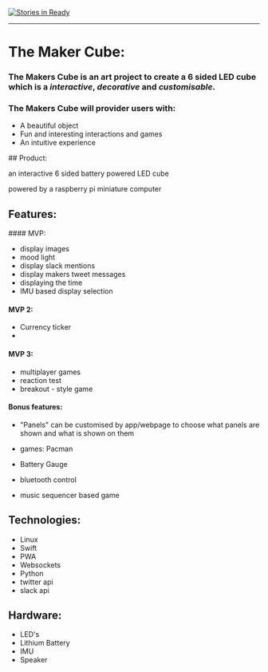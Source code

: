 
[![Stories in Ready](https://badge.waffle.io/sultanhq/maker_cube.svg?label=ready&title=Ready)](http://waffle.io/sultanhq/maker_cube)

___

# The Maker Cube:



<body>

<div>

### The Makers Cube is an art project to create a 6 sided LED cube which is a *interactive*, *decorative* and *customisable*.

### The Makers Cube will provider users with:

* A beautiful object
* Fun and interesting interactions and games
* An intuitive experience

<div>

<p>
## Product:

an interactive 6 sided battery powered LED cube

powered by a raspberry pi miniature computer
</p>

## Features:

#### MVP:
* display images
* mood light
* display slack mentions
* display makers tweet messages
* displaying the time
* IMU based display selection

#### MVP 2:
* Currency ticker
*


#### MVP 3:
* multiplayer games
 * reaction test
 * breakout - style game

#### Bonus features:
* "Panels" can be customised by app/webpage to choose what panels are shown and what is shown on them
* games: Pacman

* Battery Gauge
* bluetooth control
* music sequencer based game

## Technologies:
* Linux
* Swift
* PWA
* Websockets
* Python
* twitter api
* slack api

## Hardware:
* LED's
* Lithium Battery
* IMU
* Speaker

</body>
